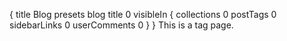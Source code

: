 {
    title Blog
    presets blog
    title 0
    visibleIn {
        collections 0
        postTags 0
        sidebarLinks 0
        userComments 0
    }
}
This is a tag page.
